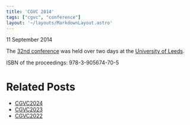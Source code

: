 ```yaml
---
title: 'CGVC 2014'
tags: ["cgvc", "conference"]
layout: '~/layouts/MarkdownLayout.astro'
---
```


11 September 2014

The [32nd conference](http://www.eguk.org.uk/CGVC2014/) was held over two days at the [University of Leeds](https://www.leeds.ac.uk/).

ISBN of the proceedings: 978-3-905674-70-5 

# Related Posts
-  [CGVC2024](CGVC2024)
-  [CGVC2023](CGVC2023)
-  [CGVC2022](CGVC2022)